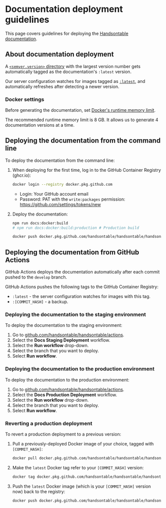 # Documentation deployment guidelines

This page covers guidelines for deploying the [Handsontable documentation](https://handsontable.com/docs).

## About documentation deployment

A [`<semver.version>` directory](./README.md#handsontable-docs-directory-structure) with the largest version number gets automatically tagged as the documentation's `:latest` version.

Our server configuration watches for images tagged as [`:latest`](./README-EDITING.md#editing-the-latest-docs-version), and automatically refreshes after detecting a newer version.

### Docker settings

Before generating the documentation, set [Docker's runtime memory limit](https://docs.docker.com/docker-for-mac/).

The recommended runtime memory limit is 8 GB. It allows us to generate 4 documentation versions at a time.

## Deploying the documentation from the command line

To deploy the documentation from the command line:

1. When deploying for the first time, log in to the GitHub Container Registry (ghcr.io):
    ```bash
    docker login --registry docker.pkg.github.com
    ```
    * Login: Your GitHub account email
    * Password: PAT with the `write:packages` permission: https://github.com/settings/tokens/new

2. Deploy the documentation:
    ```bash
    npm run docs:docker:build
    # npm run docs:docker:build:production # Production build

    docker push docker.pkg.github.com/handsontable/handsontable/handsontable-documentation:latest
    ```

## Deploying the documentation from GitHub Actions

GitHub Actions deploys the documentation automatically after each commit pushed to the `develop` branch.

GitHub Actions pushes the following tags to the GitHub Container Registry:

* `:latest` - the server configuration watches for images with this tag.
* `:[COMMIT_HASH]` - a backup.

### Deploying the documentation to the staging environment

To deploy the documentation to the staging environment:

1. Go to [github.com/handsontable/handsontable/actions](https://github.com/handsontable/handsontable/actions).
2. Select the **Docs Staging Deployment** workflow.
3. Select the **Run workflow** drop-down.
4. Select the branch that you want to deploy.
5. Select **Run workflow**.

### Deploying the documentation to the production environment

To deploy the documentation to the production environment:

1. Go to [github.com/handsontable/handsontable/actions](https://github.com/handsontable/handsontable/actions).
2. Select the **Docs Production Deployment** workflow.
3. Select the **Run workflow** drop-down.
4. Select the branch that you want to deploy.
5. Select **Run workflow**.

### Reverting a production deployment

To revert a production deployment to a previous version:

1. Pull a previously-deployed Docker image of your choice, tagged with `[COMMIT_HASH]`:
    ```bash
    docker pull docker.pkg.github.com/handsontable/handsontable/handsontable-documentation:prod-[COMMIT_HASH]
    ```
2. Make the `latest` Docker tag refer to your `[COMMIT_HASH]` version:
    ```bash
    docker tag docker.pkg.github.com/handsontable/handsontable/handsontable-documentation:[COMMIT_HASH] docker.pkg.github.com/handsontable/handsontable/handsontable-documentation:latest
    ```
3. Push the `latest` Docker image (which is your `[COMMIT_HASH]` version now) back to the registry:
    ```bash
    docker push docker.pkg.github.com/handsontable/handsontable/handsontable-documentation:latest
    ```